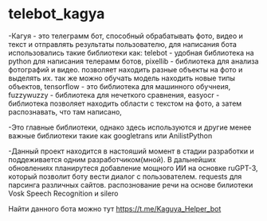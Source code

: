 # telebot_kagya

-Кагуя - это телеграмм бот, способный обрабатывать фото, видео и текст и отправлять результаты пользователю, для написания бота использовались такие библиотеки как:
telebot - удобная библиотека на python для написания телерамм ботов,
pixellib - библиотека для анализа фотографий и видео. позволяет находить разные объекты на фото и выделять их. так же можно обучать модель находить новые типы объектов,
tensorflow - это библиотека для машинного обучнеия,
fuzzywuzzy - библиотека для нечеткого сравнения,
easyocr - библиотека позволяет находить области с текстом на фото, а затем распознавать, что там написано,


-Это главные библиотеки, однако здесь используются и другие менее важные библиотеки такие как googletrans или AnilistPython

-Данный проект находится в настояший момент в стадии разработки и поддеживается одним разработчиком(мной). В дальнейших обновлениях планирутеся добавление мощного ИИ на основке ruGPT-3, который позволит боту вести диалог с пользователем. requests для парсинга различных сайтов. распознование речи на основе билиотеки Vosk Speech Recognition и silero 


Найти данного бота можно тут https://t.me/Kaguya_Helper_bot
